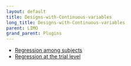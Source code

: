 ```yaml
---
layout: default
title: Designs-with-Continuous-variables
long_title: Designs-with-Continuous-variables
parent: LIMO
grand_parent: Plugins
---
```

- [Regression among subjects](https://github.com/LIMO-EEG-Toolbox/limo_meeg/wiki/11.-Regression-among-subjects)
- [Regression at the trial level](https://github.com/LIMO-EEG-Toolbox/limo_meeg/wiki/12.-Regression-at-the-trial-level)